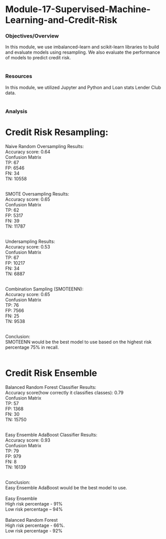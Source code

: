 # Module-17-Supervised-Machine-Learning-and-Credit-Risk

### Objectives/Overview

In this module, we use imbalanced-learn and scikit-learn libraries to build and evaluate models using resampling. We also evaluate the performance of models to predict credit risk. <br/>
<br/>
### Resources

In this module, we utilized Jupyter and Python and Loan stats Lender Club data.<br/>
<br/>
### Analysis

# Credit Risk Resampling:

Naive Random Oversampling Results:<br/>
Accuracy score: 0.64<br/>
Confusion Matrix<br/>
TP: 67<br/>
FP: 6546<br/>
FN: 34<br/>
TN: 10558<br/>
<br/>
 


SMOTE Oversampling Results:<br/>
Accuracy score: 0.65<br/>
Confusion Matrix<br/>
TP: 62<br/>
FP: 5317<br/>
FN: 39<br/>
TN: 11787<br/>
<br/>
 

Undersampling Results:<br/>
Accuracy score: 0.53<br/>
Confusion Matrix<br/>
TP: 67<br/>
FP: 10217<br/>
FN: 34<br/>
TN: 6887<br/>
<br/>
 
Combination Sampling (SMOTEENN):<br/>
Accuracy score: 0.65<br/>
Confusion Matrix<br/>
TP: 76<br/>
FP: 7566<br/>
FN: 25<br/>
TN: 9538<br/>
<br/>
 

Conclusion:<br/>
SMOTEENN would be the best model to use based on the highest risk percentage 75% in recall.<br/>
<br/>

# Credit Risk Ensemble

Balanced Random Forest Classifier Results:<br/>
Accuracy score(how correctly it classifies classes): 0.79<br/>
Confusion Matrix<br/>
TP: 57<br/>
FP: 1368<br/>
FN: 30<br/>
TN: 15750<br/>
<br/>
 

Easy Ensemble AdaBoost Classifier Results:<br/>
Accuracy score: 0.93<br/>
Confusion Matrix<br/>
TP: 79<br/>
FP: 979<br/>
FN: 8<br/>
TN: 16139<br/>
<br/>
 

Conclusion: <br/>
Easy Ensemble AdaBoost would be the best model to use. <br/>
<br/>
Easy Ensemble<br/>
High risk percentage - 91%<br/>
Low risk percentage – 94%<br/>
<br/>
Balanced Random Forest<br/>
High risk percentage - 66%. <br/>
Low risk percentage - 92%<br/>
<br/>
